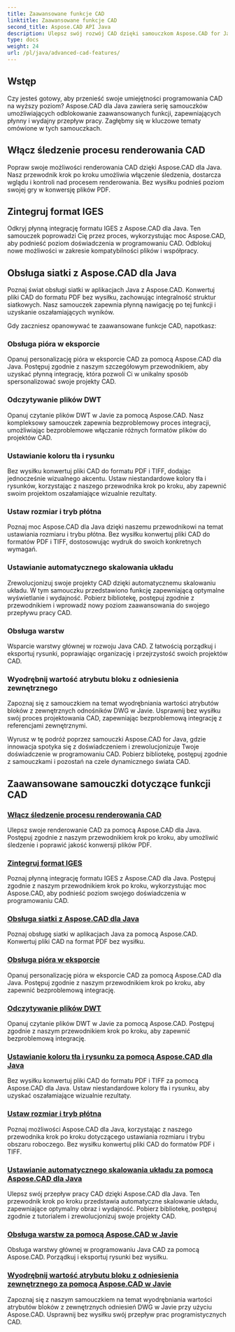 ```yaml
---
title: Zaawansowane funkcje CAD
linktitle: Zaawansowane funkcje CAD
second_title: Aspose.CAD API Java
description: Ulepsz swój rozwój CAD dzięki samouczkom Aspose.CAD for Java. Dowiedz się, jak włączać śledzenie, integrować format IGES, obsługiwać siatkę wzorcową, dostosowywać eksport piór, czytać pliki DWT i nie tylko.
type: docs
weight: 24
url: /pl/java/advanced-cad-features/
---
```


## Wstęp

Czy jesteś gotowy, aby przenieść swoje umiejętności programowania CAD na wyższy poziom? Aspose.CAD dla Java zawiera serię samouczków umożliwiających odblokowanie zaawansowanych funkcji, zapewniających płynny i wydajny przepływ pracy. Zagłębmy się w kluczowe tematy omówione w tych samouczkach.

## Włącz śledzenie procesu renderowania CAD
Popraw swoje możliwości renderowania CAD dzięki Aspose.CAD dla Java. Nasz przewodnik krok po kroku umożliwia włączenie śledzenia, dostarcza wglądu i kontroli nad procesem renderowania. Bez wysiłku podnieś poziom swojej gry w konwersję plików PDF.

## Zintegruj format IGES
Odkryj płynną integrację formatu IGES z Aspose.CAD dla Java. Ten samouczek poprowadzi Cię przez proces, wykorzystując moc Aspose.CAD, aby podnieść poziom doświadczenia w programowaniu CAD. Odblokuj nowe możliwości w zakresie kompatybilności plików i współpracy.

## Obsługa siatki z Aspose.CAD dla Java
Poznaj świat obsługi siatki w aplikacjach Java z Aspose.CAD. Konwertuj pliki CAD do formatu PDF bez wysiłku, zachowując integralność struktur siatkowych. Nasz samouczek zapewnia płynną nawigację po tej funkcji i uzyskanie oszałamiających wyników.

Gdy zaczniesz opanowywać te zaawansowane funkcje CAD, napotkasz:

### Obsługa pióra w eksporcie
Opanuj personalizację pióra w eksporcie CAD za pomocą Aspose.CAD dla Java. Postępuj zgodnie z naszym szczegółowym przewodnikiem, aby uzyskać płynną integrację, która pozwoli Ci w unikalny sposób spersonalizować swoje projekty CAD.

### Odczytywanie plików DWT
Opanuj czytanie plików DWT w Javie za pomocą Aspose.CAD. Nasz kompleksowy samouczek zapewnia bezproblemowy proces integracji, umożliwiając bezproblemowe włączanie różnych formatów plików do projektów CAD.

### Ustawianie koloru tła i rysunku
Bez wysiłku konwertuj pliki CAD do formatu PDF i TIFF, dodając jednocześnie wizualnego akcentu. Ustaw niestandardowe kolory tła i rysunków, korzystając z naszego przewodnika krok po kroku, aby zapewnić swoim projektom oszałamiające wizualnie rezultaty.

### Ustaw rozmiar i tryb płótna
Poznaj moc Aspose.CAD dla Java dzięki naszemu przewodnikowi na temat ustawiania rozmiaru i trybu płótna. Bez wysiłku konwertuj pliki CAD do formatów PDF i TIFF, dostosowując wydruk do swoich konkretnych wymagań.

### Ustawianie automatycznego skalowania układu
Zrewolucjonizuj swoje projekty CAD dzięki automatycznemu skalowaniu układu. W tym samouczku przedstawiono funkcję zapewniającą optymalne wyświetlanie i wydajność. Pobierz bibliotekę, postępuj zgodnie z przewodnikiem i wprowadź nowy poziom zaawansowania do swojego przepływu pracy CAD.

### Obsługa warstw
Wsparcie warstwy głównej w rozwoju Java CAD. Z łatwością porządkuj i eksportuj rysunki, poprawiając organizację i przejrzystość swoich projektów CAD.

### Wyodrębnij wartość atrybutu bloku z odniesienia zewnętrznego
Zapoznaj się z samouczkiem na temat wyodrębniania wartości atrybutów bloków z zewnętrznych odnośników DWG w Javie. Usprawnij bez wysiłku swój proces projektowania CAD, zapewniając bezproblemową integrację z referencjami zewnętrznymi.

Wyrusz w tę podróż poprzez samouczki Aspose.CAD for Java, gdzie innowacja spotyka się z doświadczeniem i zrewolucjonizuje Twoje doświadczenie w programowaniu CAD. Pobierz bibliotekę, postępuj zgodnie z samouczkami i pozostań na czele dynamicznego świata CAD.
## Zaawansowane samouczki dotyczące funkcji CAD
### [Włącz śledzenie procesu renderowania CAD](./enable-tracking-for-cad-rendering-process/)
Ulepsz swoje renderowanie CAD za pomocą Aspose.CAD dla Java. Postępuj zgodnie z naszym przewodnikiem krok po kroku, aby umożliwić śledzenie i poprawić jakość konwersji plików PDF.
### [Zintegruj format IGES](./integrate-iges-format/)
Poznaj płynną integrację formatu IGES z Aspose.CAD dla Java. Postępuj zgodnie z naszym przewodnikiem krok po kroku, wykorzystując moc Aspose.CAD, aby podnieść poziom swojego doświadczenia w programowaniu CAD.
### [Obsługa siatki z Aspose.CAD dla Java](./mesh-support-in-cad/)
Poznaj obsługę siatki w aplikacjach Java za pomocą Aspose.CAD. Konwertuj pliki CAD na format PDF bez wysiłku. 
### [Obsługa pióra w eksporcie](./pen-support-in-export/)
Opanuj personalizację pióra w eksporcie CAD za pomocą Aspose.CAD dla Java. Postępuj zgodnie z naszym przewodnikiem krok po kroku, aby zapewnić bezproblemową integrację.
### [Odczytywanie plików DWT](./reading-dwt-files/)
Opanuj czytanie plików DWT w Javie za pomocą Aspose.CAD. Postępuj zgodnie z naszym przewodnikiem krok po kroku, aby zapewnić bezproblemową integrację.
### [Ustawianie koloru tła i rysunku za pomocą Aspose.CAD dla Java](./setting-background-and-drawing-color/)
Bez wysiłku konwertuj pliki CAD do formatu PDF i TIFF za pomocą Aspose.CAD dla Java. Ustaw niestandardowe kolory tła i rysunku, aby uzyskać oszałamiające wizualnie rezultaty.
### [Ustaw rozmiar i tryb płótna](./set-canvas-size-and-mode/)
Poznaj możliwości Aspose.CAD dla Java, korzystając z naszego przewodnika krok po kroku dotyczącego ustawiania rozmiaru i trybu obszaru roboczego. Bez wysiłku konwertuj pliki CAD do formatów PDF i TIFF.
### [Ustawianie automatycznego skalowania układu za pomocą Aspose.CAD dla Java](./setting-auto-layout-scaling/)
Ulepsz swój przepływ pracy CAD dzięki Aspose.CAD dla Java. Ten przewodnik krok po kroku przedstawia automatyczne skalowanie układu, zapewniające optymalny obraz i wydajność. Pobierz bibliotekę, postępuj zgodnie z tutorialem i zrewolucjonizuj swoje projekty CAD.
### [Obsługa warstw za pomocą Aspose.CAD w Javie](./support-of-layers-in-cad/)
Obsługa warstwy głównej w programowaniu Java CAD za pomocą Aspose.CAD. Porządkuj i eksportuj rysunki bez wysiłku.
### [Wyodrębnij wartość atrybutu bloku z odniesienia zewnętrznego za pomocą Aspose.CAD w Javie](./extract-block-attribute-value/)
Zapoznaj się z naszym samouczkiem na temat wyodrębniania wartości atrybutów bloków z zewnętrznych odniesień DWG w Javie przy użyciu Aspose.CAD. Usprawnij bez wysiłku swój przepływ prac programistycznych CAD.